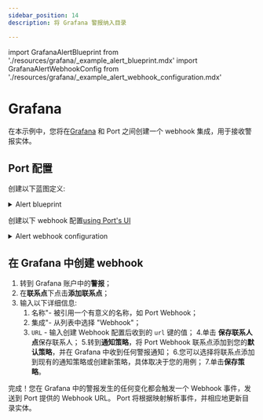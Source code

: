 ```yaml
---
sidebar_position: 14
description: 将 Grafana 警报纳入目录

---
```


import GrafanaAlertBlueprint from './resources/grafana/_example_alert_blueprint.mdx'
import GrafanaAlertWebhookConfig from './resources/grafana/_example_alert_webhook_configuration.mdx'

# Grafana

在本示例中，您将在[Grafana](https://grafana.com/) 和 Port 之间创建一个 webhook 集成，用于接收警报实体。

## Port 配置

创建以下蓝图定义: 

<details>
<summary>Alert blueprint</summary>

<GrafanaAlertBlueprint/>

</details>

创建以下 webhook 配置[using Port's UI](/build-your-software-catalog/sync-data-to-catalog/webhook/?operation=ui#configuring-webhook-endpoints)

<details>

<summary>Alert webhook configuration</summary>

1. **基本信息** 选项卡 - 填写以下详细信息: 
    1.title: `Grafana Alert Mapper`；
    2.标识符 : `grafana_alert_mapper`；
    3.Description : `将 Grafana 警报映射到 Port` 的 webhook 配置；
    4.图标 : `Grafana`；
2. **集成配置**选项卡 - 填写以下 JQ 映射: 
   <GrafanaAlertWebhookConfig/>
3.点击页面底部的**保存**。

</details>

## 在 Grafana 中创建 webhook

1. 转到 Grafana 账户中的**警报**；
2. 在**联系点**下点击**添加联系点**；
3. 输入以下详细信息: 
    1. 名称"- 被引用一个有意义的名称，如 Port Webhook；
    2. 集成"- 从列表中选择 "Webhook"；
    3. `URL` - 输入创建 Webhook 配置后收到的 `url` 键的值；
4.单击 **保存联系人点**保存联系人；
5.转到**通知策略**，将 Port Webhook 联系点添加到您的**默认策略**，并在 Grafana 中收到任何警报通知；
6.您可以选择将联系点添加到现有的通知策略或创建新策略，具体取决于您的用例；
7.单击**保存策略**。

完成！您在 Grafana 中的警报发生的任何变化都会触发一个 Webhook 事件，发送到 Port 提供的 Webhook URL。 Port 将根据映射解析事件，并相应地更新目录实体。